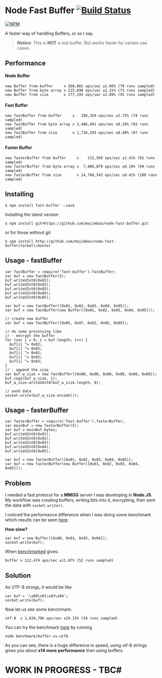 Node Fast Buffer [![Build Status](https://travis-ci.org/majimboo/node-fast-buffer.svg)](https://travis-ci.org/majimboo/node-fast-buffer)
================

[![NPM](https://nodei.co/npm/fast-buffer.png?downloads=true)](https://nodei.co/npm/fast-buffer/)

A faster way of handling Buffers, or so I say.

> **Notice**: This is **NOT** a real buffer. But works faster for certain use cases.

Performance
-----------

#### Node Buffer ####

    new Buffer from buffer     x 260,001 ops/sec ±2.06% (79 runs sampled)
    new Buffer from byte array x 215,698 ops/sec ±2.31% (73 runs sampled)
    new Buffer from size       x 277,193 ops/sec ±2.09% (91 runs sampled)

#### Fast Buffer ####

    new fastBuffer from buffer     x   189,329 ops/sec ±2.73% (74 runs sampled)
    new fastBuffer from byte array x 3,486,441 ops/sec ±0.28% (93 runs sampled)
    new fastBuffer from size       x 1,726,193 ops/sec ±0.40% (97 runs sampled)

#### Faster Buffer ####

    new fasterBuffer from buffer     x    212,569 ops/sec ±2.41% (81 runs sampled)
    new fasterBuffer from byte array x  7,866,879 ops/sec ±0.19% (99 runs sampled)
    new fasterBuffer from size       x 14,760,543 ops/sec ±0.42% (100 runs sampled)

Installing
----------

    $ npm install fast-buffer --save

Installing the latest version

    $ npm install git+https://github.com/majimboo/node-fast-buffer.git

or for those without git

    $ npm install http://github.com/majimboo/node-fast-buffer/tarball/master

Usage - fastBuffer
------------------

    var fastBuffer = require('fast-buffer').fastBuffer;
    var buf = new fastBuffer(5);
    buf.writeUInt8(0x01);
    buf.writeUInt8(0x02);
    buf.writeUInt8(0x03);
    buf.writeUInt8(0x04);
    buf.writeUInt8(0x05);

    var buf = new fastBuffer([0x01, 0x02, 0x03, 0x04, 0x05]);
    var buf = new fastBuffer(new Buffer([0x01, 0x02, 0x03, 0x04, 0x05]));

    // create new buffer
    var buf = new fastBuffer([0x05, 0x07, 0x02, 0x05, 0x09]);

    // do some processing like 
    // - encrypt the buffer
    for (var i = 0; i < buf.length; i++) {
      buf[i] ^= 0x02;
      buf[i] ^= 0x03;
      buf[i] ^= 0x01;
      buf[i] ^= 0x02;
      buf[i] ^= 0x03;
    }
    // - append the size
    var buf_w_size = new fastBuffer([0x00, 0x00, 0x00, 0x00, 0x00, 0x00]);
    buf.copy(buf_w_size, 1);
    buf_w_size.writeUInt8(buf_w_size.length, 0);

    // send data
    socket.write(buf_w_size.encode());

Usage - fasterBuffer
--------------------

    var fasterBuffer = require('fast-buffer').fasterBuffer;
    var mainBuf = new fasterBuffer(5);
    var buf = mainBuf.bytes;
    buf.writeUInt8(0x01);
    buf.writeUInt8(0x02);
    buf.writeUInt8(0x03);
    buf.writeUInt8(0x04);
    buf.writeUInt8(0x05);

    var buf = new fasterBuffer([0x01, 0x02, 0x03, 0x04, 0x05]);
    var buf = new fasterBuffer(new Buffer([0x01, 0x02, 0x03, 0x04, 0x05]));

Problem
-------

I needed a fast protocol for a **MMOG** server I was developing in **Node.JS**. My workflow was creating buffers, writing bits into it, encrypting,
then sent the data with `socket.write()`.

I noticed the performance difference when I was doing some benchmark which results can be seen [here](https://github.com/majimboo/node-benchmarks).

**How slow?**

    var buf = new Buffer([0x00, 0x01, 0x03, 0x04]);
    socket.write(buf);

When [benchmarked](https://github.com/majimboo/node-fast-buffer/blob/master/benchmark/buffer-vs-utf8.js#L21) gives:

    buffer x 112,474 ops/sec ±11.07% (52 runs sampled)

Solution
--------

As UTF-8 strings, it would be like

    var buf = '\x00\x01\x03\x04';
    socket.write(buf);

Now let us see some benchmark:

    utf-8  x 1,629,796 ops/sec ±29.13% (54 runs sampled)

You can try the benchmark [here]() by running

    node benchmark/buffer-vs-utf8

As you can see, there is a huge difference in speed, using utf-8 strings gives you about **x14 more performance** than using buffers.

# WORK IN PROGRESS - TBC#
